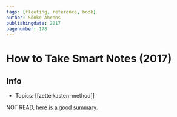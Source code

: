 ```yaml
---
tags: [fleeting, reference, book]
author: Sönke Ahrens
publishingdate: 2017
pagenumber: 178
---
```


# How to Take Smart Notes (2017)

## Info

- Topics: [[zettelkasten-method]]

NOT READ, [here is a good summary](https://durmonski.com/book-summaries/how-to-take-smart-notes/).

